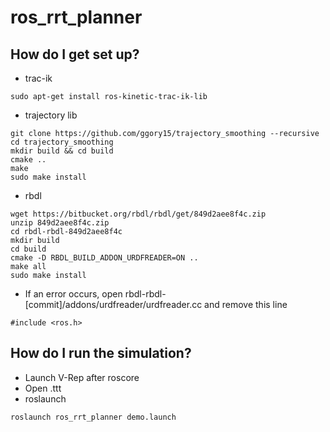 # ros_rrt_planner


## How do I get set up?

* trac-ik
``` 
sudo apt-get install ros-kinetic-trac-ik-lib
```

* trajectory lib
```
git clone https://github.com/ggory15/trajectory_smoothing --recursive
cd trajectory_smoothing
mkdir build && cd build
cmake ..
make
sudo make install
```

* rbdl
```
wget https://bitbucket.org/rbdl/rbdl/get/849d2aee8f4c.zip
unzip 849d2aee8f4c.zip
cd rbdl-rbdl-849d2aee8f4c
mkdir build
cd build
cmake -D RBDL_BUILD_ADDON_URDFREADER=ON ..
make all
sudo make install
```

 - If an error occurs, open rbdl-rbdl-[commit]/addons/urdfreader/urdfreader.cc and remove this line
```
#include <ros.h>
```


## How do I run the simulation?

* Launch V-Rep after roscore
* Open .ttt
* roslaunch
```
roslaunch ros_rrt_planner demo.launch
```
